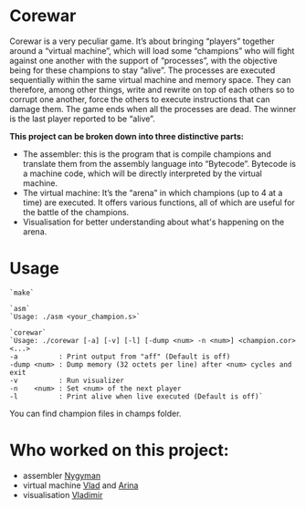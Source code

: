 # Corewar

Corewar is a very peculiar game. It’s about bringing “players” together around a “virtual machine”, which will load some “champions” who will fight against one another with the support of “processes”, with the objective being for these champions to stay “alive”.
The processes are executed sequentially within the same virtual machine and memory space. They can therefore, among other things, write and rewrite on top of each others so to corrupt one another, force the others to execute instructions that can damage them.
The game ends when all the processes are dead. The winner is the last player reported to be “alive”.

**This project can be broken down into three distinctive parts:**

- The assembler: this is the program that is compile champions and translate them from the assembly language into “Bytecode”. Bytecode is a machine code, which will be directly interpreted by the virtual machine.
- The virtual machine: It’s the “arena” in which champions (up to 4 at a time) are executed. It offers various functions, all of which are useful for the battle of the champions.
- Visualisation for better understanding about what's happening on the arena.

# Usage

	`make`

	`asm`
	`Usage: ./asm <your_champion.s>`

	`corewar`
	`Usage: ./corewar [-a] [-v] [-l] [-dump <num> -n <num>] <champion.cor> <...>
    -a          : Print output from "aff" (Default is off)
    -dump <num> : Dump memory (32 octets per line) after <num> cycles and exit
    -v          : Run visualizer
    -n    <num> : Set <num> of the next player
    -l          : Print alive when live executed (Default is off)`

You can find champion files in champs folder.

# Who worked on this project:

- assembler [Nygyman](https://github.com/nygymankussainov/)
- virtual machine [Vlad](https://github.com/Sddoo/) and [Arina](https://github.com/egiant)
- visualisation [Vladimir](https://github.com/vlaarx)
